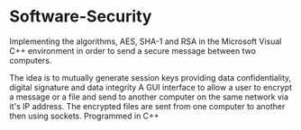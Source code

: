 # Software-Security
Implementing the algorithms, AES, SHA-1 and RSA in the Microsoft Visual C++ environment in order to send a secure message between two computers.<br>

The idea is to mutually generate session keys providing data confidentiality, digital signature and data integrity
A GUI interface to allow a user to encrypt a message or a file and send to another computer on the same network via it's IP address. 
The encrypted files are sent from one computer to another then using sockets.
Programmed in C++
